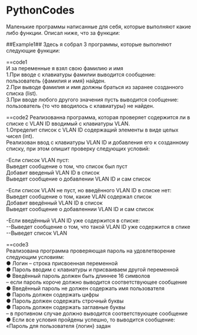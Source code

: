 # PythonCodes                  
Маленькиe программы написанные для себя, которые выполняют какие либо функции. Описал ниже, что за функции:

##Example1##
Здесь я собрал 3 программы, которые выполняют следующие функции:
                                          
                                          
==code1                                                                                    
И за переменные я взял свою фамилию и имя                                                                                       
1.При вводе с клавиатуры фамилии выводится сообщение: пользователь {фамилия и имя} найден.                                          
2.При выводе фамилия и имя должны браться из заранее созданного списка (list).                                                               
3.При вводе любого другого значения пусть выводится сообщение: пользователь {то что вводилось с клавиатуры} не найден.                     
                                          
==code2
Реализованна программа, которая проверяет содержится ли в списке с VLAN ID вводимый с клавиатуры VLAN.                                          
1.Определит список с VLAN ID содержащий элементы в виде целых чисел (int).                                          
Реализован ввод с клавиатуры VLAN ID и добавления его к созданному списку, при этом опишит проверку следующих условий:                     
                                          
-Если список VLAN пуст:                                          
Выведет сообщение о том, что список был пуст                                          
Добавит введеный VLAN ID в список                                          
Выведет сообщение о добавлении VLAN ID и сам список                                          
                                          
-Если список VLAN не пуст, но введённого VLAN ID в списке нет:                                                                                    
Выведет сообщение о том, какие VLAN содержал список                                                                                    
Добавит введённый VLAN ID в список                                                                                    
Выведет сообщение о добавленнии VLAN ID и сам список                                                                                    
                                          
-Если введённый VLAN ID уже содержится в списке:                                          
--Выведет сообщение о том, что такой VLAN ID уже содержится в спике                                          
--Выведет список VLAN                                          
                                          
==code3                                          
Реализована программа проверяющая пароль на удовлетворение следующим условиям:                                          
● Логин – строка присвоенная переменной                                         
● Пароль вводим с клавиатуры и присваиваем другой переменной                                          
● Введённый пароль должен быть длиннее 16 символов                                          
     – если пароль короче должно выводится соответствующее сообщение                                                                           
● Введённый пароль не должен содержать имя пользователя                                          
● Пароль должен содержать цифры                                          
● Пароль должен содержать строчный буквы                                          
● Пароль должен содержать заглавные буквы                                          
     – в противном случае должно выводится соответствующее сообщение                                          
● Если все условия пройдены успешно, то выводится сообщение:                                          
«Пароль для пользователя {логин} задан                                          
